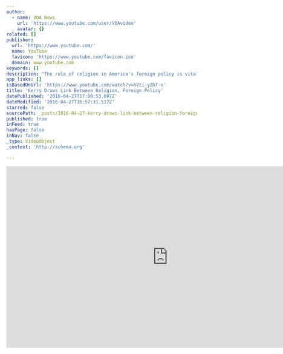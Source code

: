 ```yaml
---
author:
  - name: VOA News
    url: 'https://www.youtube.com/user/VOAvideo'
    avatar: {}
related: []
publisher:
  url: 'https://www.youtube.com/'
  name: YouTube
  favicon: 'https://www.youtube.com/favicon.ico'
  domain: www.youtube.com
keywords: []
description: "The role of religion in America's foreign policy is vital, but not always well understood --according to U.S. Secretary of State John Kerry. Kerry outlined his views on the intersection of religion and diplomacy Tuesday, in a speech at Rice University in the southern U.S. state of Texas."
app_links: []
isBasedOnUrl: 'https://www.youtube.com/watch?v=hVti-yZhT-s'
title: 'Kerry Draws Link Between Religion, Foreign Policy'
datePublished: '2016-04-27T17:00:53.097Z'
dateModified: '2016-04-27T16:57:31.517Z'
starred: false
sourcePath: _posts/2016-04-27-kerry-draws-link-between-religion-foreign-policy.md
published: true
inFeed: true
hasPage: false
inNav: false
_type: VideoObject
_context: 'http://schema.org'

---
```

<iframe src="https://cdn.embedly.com/widgets/media.html?src=https%3A%2F%2Fwww.youtube.com%2Fembed%2FhVti-yZhT-s%3Ffeature%3Doembed&amp;url=https%3A%2F%2Fwww.youtube.com%2Fwatch%3Fv%3DhVti-yZhT-s&amp;image=https%3A%2F%2Fi.ytimg.com%2Fvi%2FhVti-yZhT-s%2Fhqdefault.jpg&amp;key=b7d04c9b404c499eba89ee7072e1c4f7&amp;type=text%2Fhtml&amp;schema=youtube" width="854" height="480" scrolling="no" frameborder="0" allowfullscreen="" style=""></iframe>